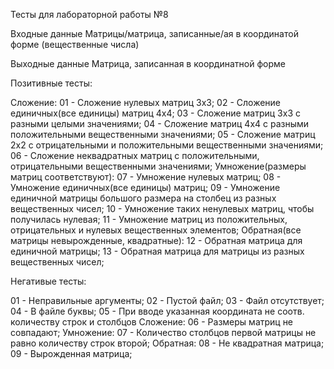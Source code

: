 Тесты для лабораторной работы №8

Входные данные
Матрицы/матрица, записанные/ая в координатой форме (вещественные числа)

Выходные данные
Матрица, записанная в координатной форме

Позитивные тесты:

Сложение:
01 - Сложение нулевых матриц 3х3;
02 - Сложение единичных(все единицы) матриц 4х4;
03 - Сложение матриц 3х3 с разными целыми значениями;
04 - Сложение матриц 4х4 с разными положительными вещественными значениями;
05 - Сложение матриц 2х2 с отрицательными и положительными вещественными значениями;
06 - Сложение неквадратных матриц с положительными, отрицательными вещественными значениями;
Умножение(размеры матриц соответствуют):
07 - Умножение нулевых матриц;
08 - Умножение единичных(все единицы) матриц;
09 - Умножение единичной матрицы большого размера на столбец из разных вещественных чисел;
10 - Умножение таких ненулевых матриц, чтобы получилась нулевая;
11 - Умножение матриц из положительных, отрицательных и нулевых вещественных элементов;
Обратная(все матрицы невырожденные, квадратные):
12 - Обратная матрица для единичной матрицы;
13 - Обратная матрица для матрицы из разных вещественных чисел;

Негативые тесты:

01 - Неправильные аргументы;
02 - Пустой файл;
03 - Файл отсутствует;
04 - В файле буквы;
05 - При вводе указанная координата не соотв. количеству строк и столбцов
Сложение:
06 - Размеры матриц не совпадают;
Умножение:
07 - Количество столбцов первой матрицы не равно количеству строк второй;
Обратная:
08 - Не квадратная матрица;
09 - Вырожденная матрица;